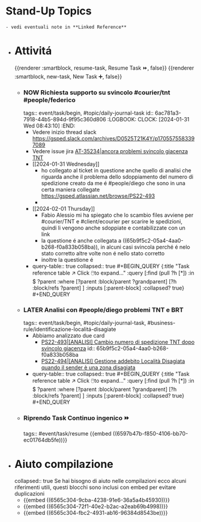 # Stand-Up Topics
	- vedi eventuali note in **Linked Reference**
- # Attivitá
  {{renderer :smartblock, resume-task, Resume Task ⏩️, false}} {{renderer :smartblock, new-task, New Task ➕, false}}
	- ### NOW Richiesta supporto su svincolo #courier/tnt #people/federico
	  tags:: event/task/begin, #topic/daily-journal-task
	  id:: 6ac781a3-7918-44b5-894d-9f95c360d806
	  :LOGBOOK:
	  CLOCK: [2024-01-31 Wed 08:43:10]
	  :END:
		- Vedere inizio thread slack https://gsped.slack.com/archives/D0525T21K4Y/p1705575583397089
		- Vedere issue jira [AT-35234|ancora problemi svincolo giacenza TNT ](https://gsped.atlassian.net/browse/AT-35234)
		- [[2024-01-31 Wednesday]]
			- ho collegato al ticket in questione anche quello di analisi che riguarda anche il problema dello sdoppiamento del numero di spedizione creato da me é #people/diego che sono in una certa maniera collegate https://gsped.atlassian.net/browse/PS22-493
			-
		- [[2024-02-01 Thursday]]
			- Fabio Alessio mi ha spiegato che lo scambio files avviene per #courier/TNT e #client/ecourier per scarire le spedizioni, quindi li vengono anche sdoppiate e contabilizzate con un link
			- la questione é anche collegata a ((65b9f5c2-05a4-4aa0-b268-f0a833b058ba)), in alcuni casi svincola perché é nelo stato corretto altre volte non é nello stato corretto
			- inoltre la questione é
		- query-table:: true
		  collapsed:: true
		  #+BEGIN_QUERY
		  {:title "Task reference table ↗️ Click 🖱️to expand..." :query [:find (pull ?h [*])
		      :in $ ?parent
		      :where
		      [?parent :block/parent ?grandparent]
		      [?h :block/refs ?parent]
		  ]
		  :inputs [:parent-block]
		  :collapsed? true}
		  #+END_QUERY
	- ### LATER Analisi con #people/diego problemi TNT e BRT
	  tags:: event/task/begin, #topic/daily-journal-task, #business-rule/identificazione-localitá-disagiate
		- Abbiamo analizzato due card
			- [PS22-493|[ANALISI] Cambio numero di spedizione TNT dopo svincolo giacenza](https://gsped.atlassian.net/browse/PS22-493)
			  id:: 65b9f5c2-05a4-4aa0-b268-f0a833b058ba
			- [PS22-494|[ANALISI] Gestione addebito Località Disagiata quando il sender è una zona disagiata](https://gsped.atlassian.net/browse/PS22-494)
		- query-table:: true
		  collapsed:: true
		  #+BEGIN_QUERY
		  {:title "Task reference table ↗️ Click 🖱️to expand..." :query [:find (pull ?h [*])
		      :in $ ?parent
		      :where
		      [?parent :block/parent ?grandparent]
		      [?h :block/refs ?parent]
		  ]
		  :inputs [:parent-block]
		  :collapsed? true}
		  #+END_QUERY
	- ### Riprendo Task Continuo ingenico ⏩️
	  tags:: #event/task/resume
	  {{embed ((6597b47b-f850-4106-bb70-ec01764db5fe))}}
- # Aiuto compilazione
  collapsed:: true
  Se hai bisogno di aiuto nelle compilazioni ecco alcuni riferimenti utili, questi blocchi sono inclusi con embed per evitare duplicazioni
	- {{embed ((6565c304-9cba-4238-91e6-36a5a4b45930))}}
	- {{embed ((6565c304-72f1-40e2-b2ac-a2eab69b4998))}}
	- {{embed ((6565c304-fbc2-4931-ab16-96384d8543be))}}